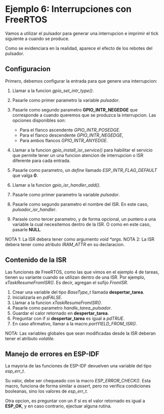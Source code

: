 # Ejemplo 6: Interrupciones con FreeRTOS

Vamos a utilizar el pulsador para generar una interrupcion e imprimir el tick siguiente a cuando se produce.

Como se evidenciara en la realidad, aparece el efecto de los rebotes del pulsador.

## Configuracion

Primero, debemos configurar la entrada para que genere una interrupcion:

1. Llamar a la funcion _gpio_set_intr_type()_.
2. Pasarle como primer parametro la variable _pulsador_.
3. Pasarle como segundo parametro **GPIO_INTR_NEGEDGE** que corresponde a cuando queremos que se produzca la interrupcion. Las opciones disponibles son:

   - Para el flanco ascendente _GPIO_INTR_POSEDGE_.
   - Para el flanco descendente _GPIO_INTR_NEGEDGE_,
   - Para ambos flancos _GPIO_INTR_ANYEDGE_.

4. Llamar a la funcion _gpio_install_isr_service()_ para habilitar el servicio que permite tener un una funcion atencion de interrupcion o ISR diferente para cada entrada.
5. Pasarle como parametro, un _define_ llamado _ESP_INTR_FLAG_DEFAULT_ que valga **0**.
6. Llamar a la funcion _gpio_isr_handler_add()_.
7. Pasarle como primer parametro la variable _pulsador_.
8. Pasarle como segundo parametro el nombre del ISR. En este caso, _pulsador_isr_handler_.
9. Parasle como tercer parametro, y de forma opcional, un puntero a una variable la cual necesitemos dentro de la ISR. O como en este caso, pasarle **NULL**.

NOTA 1: La ISR debera tener como argumento _void \*args_.
NOTA 2: La ISR debera tener como atributo _IRAM_ATTR_ en su declaracion.

## Contenido de la ISR

Las funciones de FreeRTOS, como las que vimos en el ejemplo 4 de tareas, tienen su variante cuando se utilizan dentro de una ISR. Por ejemplo, _xTaskResumeFromISR()_. Es decir, agregan el sufijo _FromISR_.

1. Crear una variable del tipo _BaseType_t_ llamada **despertar_tarea**.
2. Inicializarla en _pdFALSE_.
3. Llamar a la funcion _xTaskResumeFromISR()_.
4. Pasarle como parametro _handle_tarea_pulsador_.
5. Guardar el calor retornado en **despertar_tarea**.
6. Preguntar con if si **despertar_tarea** es igual a _pdTRUE_.
7. En caso afirmativo, llamar a la macro _portYIELD_FROM_ISR()_.

NOTA: Las variables globales que sean modificadas desde la ISR deberan tener el atributo _volatile_.

## Manejo de errores en ESP-IDF

La mayoria de las funciones de ESP-IDF devuelven una variable del tipo _esp_err_t_.

Su valor, debe ser chequeado con la macro _ESP_ERROR_CHECK()_. Esta macro, funciona de forma similar a _assert_, pero no verifica condiciones booleanas, sino los valores de _esp_err_t_.

Otra opcion, es preguntar con un if si es el valor retornado es igual a **ESP_OK**, y en caso contrario, ejectuar alguna rutina.
